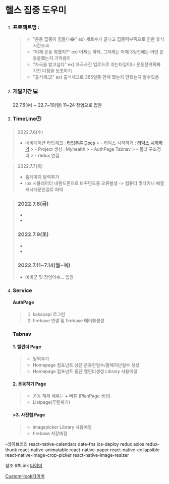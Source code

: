 헬스 집중 도우미
==================

1. ### 프로젝트명 : 
    
    
    >- "운동 집중이 힘들다😂" 
        ex) 세트수가 끝나고 집중력부족으로 인한 휴식시간초과
    >- "어제 운동 뭐했지?" 
        ex) 어제는 하체, 그저께는 어깨 3일전에는 어떤 운동을했는지 기억용이
    >- "자극을 받고싶다" 
        ex) 자극사진 업로드로 쉬는타임이나 운동전계획짜기전 다짐을 보조하기
    >- "출석체크!" 
        ex) 출석체크로 365일중 언제 했는지 안했는지 알수있음
    

2. ### 개발기간 💻

    22.7.6(수) ~ 22.7~10(일)
    11~24 장염으로 입원



3. ### TimeLine🕐

>2022.7.6(수) 
>    - 네비게이션 타입체크 : [타입추론 Docs]("https://reactnavigation.org/docs/typescript/#annotating-usenavigation")
    > - 리덕스 시작하기 : [리덕스 시작하기]("https://ko.redux.js.org/tutorials/typescript-quick-start")
    > - Project 생성 : Myhealth
    > - AuthPage Tabnav
    > - 폴더 구조정리
    > - redux 연결

>    2022.7.7(목)
>    - 홈페이지 달력추가
>    - ios 시뮬레이터 내핸드폰으로 바꾸던도중 오류발생 -> 컴퓨터 껏다키니 해결 캐시때문인걸로 파악

>    ### 2022.7.8(금)
>    - 
>    - 
>    ### 2022.7.9(토)
>    - 
>    - 
>    ### 2022.7.11~7.14(월~목)
>    - 예비군 및 장염이슈... 입원

4. ### Service

    #### AuthPage
    >1. kakaoapi 로그인
    >2. firebase 연결 및 firebase 테이블생성
        
    ### Tabnav 
    #### 1. 캘린더 Page
    >   - 달력추가
    >   - Homepage 컴포넌트 상단 운동한일수/올해지난일수 생성
    >   - Homepage 컴포넌트 중단 캘린더생성 Library 사용예정
    #### 2. 운동하기 Page
    >   - 운동 계획 세우는 + 버튼 (PlanPage 생성)
    >   - Listpage(루틴짜기) 
    #### >3. 사진첩 Page
    >   - imagepicker Library 사용예정
    >   - firebase 저장예정




-라이브러리
react-native-calendars
date-fns
ios-deploy
redux
axios
redux-thunk
react-native-animatable
react-native-paper
react-native-collapsible
react-native-image-crop-picker
react-native-image-resizer

참조 ##Link
[타이머](https://exilee20c.tistory.com/entry/%EC%9B%B9%EC%9C%BC%EB%A1%9C-%EB%82%99%EC%84%9C%ED%95%98%EA%B8%B03%EC%9E%90%EB%B0%94%EC%8A%A4%ED%81%AC%EB%A6%BD%ED%8A%B8%EB%A1%9C-%EC%8A%A4%ED%83%91%EC%9B%8C%EC%B9%98%EB%A5%BC-%EB%A7%8C%EB%93%A4%EC%96%B4%EB%B3%B4%EC%9E%90)

[CustomHook타이머](https://velog.io/@leobang17/React%EB%A1%9C-%ED%83%80%EC%9D%B4%EB%A8%B8-%EA%B5%AC%ED%98%84%ED%95%98%EA%B8%B0-pt.3)